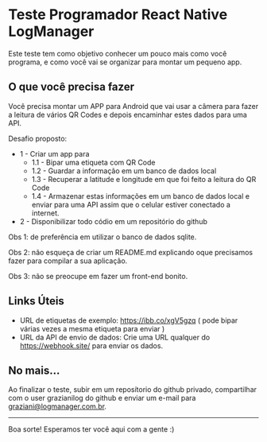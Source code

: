 # Teste Programador React Native LogManager

Este teste tem como objetivo conhecer um pouco mais como você programa, e como você vai se organizar para montar um pequeno app.

## O que você precisa fazer

Você precisa montar um APP para Android que vai usar a câmera para fazer a leitura de vários QR Codes e depois encaminhar estes dados para uma API.

Desafio proposto:
- 1 - Criar um app para
    - 1.1 - Bipar uma etiqueta com QR Code
    - 1.2 - Guardar a informação em um banco de dados local
    - 1.3 - Recuperar a latitude e longitude em que foi feito a leitura do QR Code
    - 1.4 - Armazenar estas informações em um banco de dados local e enviar para uma API assim que o celular estiver conectado a internet.
- 2 - Disponibilizar todo códio em um repositório do github
    
Obs 1: de preferência em utilizar o banco de dados sqlite.

Obs 2: não esqueça de criar um README.md explicando oque precisamos fazer para compilar a sua aplicação.

Obs 3: não se preocupe em fazer um front-end bonito.

## Links Úteis

- URL de etiquetas de exemplo: https://ibb.co/xgV5gzq ( pode bipar várias vezes a mesma etiqueta para enviar )
- URL da API de envio de dados: Crie uma URL qualquer do https://webhook.site/ para enviar os dados.

## No mais...

Ao finalizar o teste, subir em um reposítorio do github privado, compartilhar com o user grazianilog do github e enviar um e-mail para graziani@logmanager.com.br.

---

Boa sorte! Esperamos ter você aqui com a gente :)
